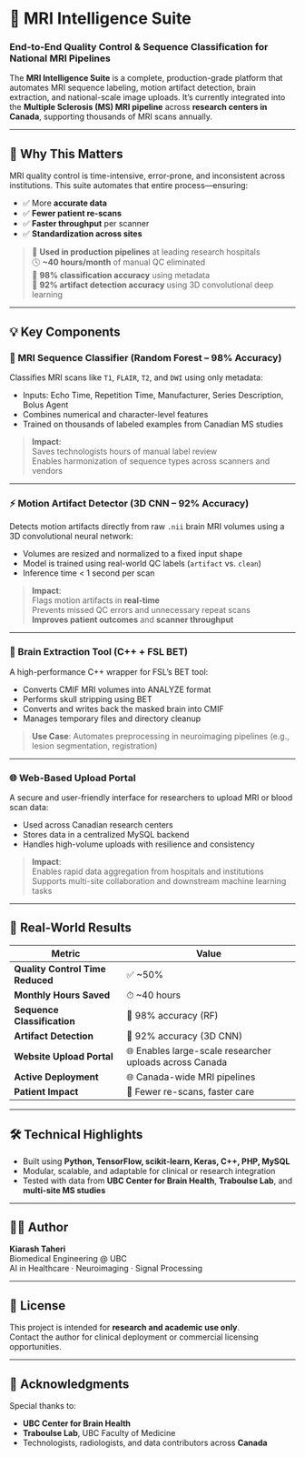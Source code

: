 # 🧠 MRI Intelligence Suite  
### End-to-End Quality Control & Sequence Classification for National MRI Pipelines

The **MRI Intelligence Suite** is a complete, production-grade platform that automates MRI sequence labeling, motion artifact detection, brain extraction, and national-scale image uploads. It’s currently integrated into the **Multiple Sclerosis (MS) MRI pipeline** across **research centers in Canada**, supporting thousands of MRI scans annually.

---

## 🚀 Why This Matters

MRI quality control is time-intensive, error-prone, and inconsistent across institutions. This suite automates that entire process—ensuring:
- ✅ More **accurate data**
- ✅ **Fewer patient re-scans**
- ✅ **Faster throughput** per scanner
- ✅ **Standardization across sites**

> 🔬 **Used in production pipelines** at leading research hospitals  
> 🕓 **~40 hours/month** of manual QC eliminated  
> 🎯 **98% classification accuracy** using metadata  
> 🧠 **92% artifact detection accuracy** using 3D convolutional deep learning

---

## 💡 Key Components

### 📘 MRI Sequence Classifier (Random Forest – 98% Accuracy)

Classifies MRI scans like `T1`, `FLAIR`, `T2`, and `DWI` using only metadata:
- Inputs: Echo Time, Repetition Time, Manufacturer, Series Description, Bolus Agent
- Combines numerical and character-level features
- Trained on thousands of labeled examples from Canadian MS studies

> **Impact**:  
> Saves technologists hours of manual label review  
> Enables harmonization of sequence types across scanners and vendors

---

### ⚡ Motion Artifact Detector (3D CNN – 92% Accuracy)

Detects motion artifacts directly from raw `.nii` brain MRI volumes using a 3D convolutional neural network:
- Volumes are resized and normalized to a fixed input shape
- Model is trained using real-world QC labels (`artifact` vs. `clean`)
- Inference time < 1 second per scan

> **Impact**:  
> Flags motion artifacts in **real-time**  
> Prevents missed QC errors and unnecessary repeat scans  
> **Improves patient outcomes** and **scanner throughput**

---

### 🧠 Brain Extraction Tool (C++ + FSL BET)

A high-performance C++ wrapper for FSL’s BET tool:
- Converts CMIF MRI volumes into ANALYZE format
- Performs skull stripping using BET
- Converts and writes back the masked brain into CMIF
- Manages temporary files and directory cleanup

> **Use Case**: Automates preprocessing in neuroimaging pipelines (e.g., lesion segmentation, registration)

---

### 🌐 Web-Based Upload Portal

A secure and user-friendly interface for researchers to upload MRI or blood scan data:
- Used across Canadian research centers
- Stores data in a centralized MySQL backend
- Handles high-volume uploads with resilience and consistency

> **Impact**:  
> Enables rapid data aggregation from hospitals and institutions  
> Supports multi-site collaboration and downstream machine learning tasks

---

## 🎯 Real-World Results

| Metric                          | Value                          |
|----------------------------------|--------------------------------|
| **Quality Control Time Reduced** | ✅ ~50%                        |
| **Monthly Hours Saved**         | ⏱ ~40 hours                   |
| **Sequence Classification**     | 🎯 98% accuracy (RF)           |
| **Artifact Detection**          | 🧠 92% accuracy (3D CNN)        |
| **Website Upload Portal**       | 🌐 Enables large-scale researcher uploads across Canada |
| **Active Deployment**           | 🌐 Canada-wide MRI pipelines    |
| **Patient Impact**              | 🧍 Fewer re-scans, faster care |

---

## 🛠 Technical Highlights

- Built using **Python, TensorFlow, scikit-learn, Keras, C++, PHP, MySQL**
- Modular, scalable, and adaptable for clinical or research integration
- Tested with data from **UBC Center for Brain Health**, **Traboulse Lab**, and **multi-site MS studies**

---

## 👨‍🔬 Author

**Kiarash Taheri**  
Biomedical Engineering @ UBC  
AI in Healthcare · Neuroimaging · Signal Processing

---

## 📄 License

This project is intended for **research and academic use only**.  
Contact the author for clinical deployment or commercial licensing opportunities.

---

## 🙏 Acknowledgments

Special thanks to:
- **UBC Center for Brain Health**  
- **Traboulse Lab**, UBC Faculty of Medicine  
- Technologists, radiologists, and data contributors across **Canada**
